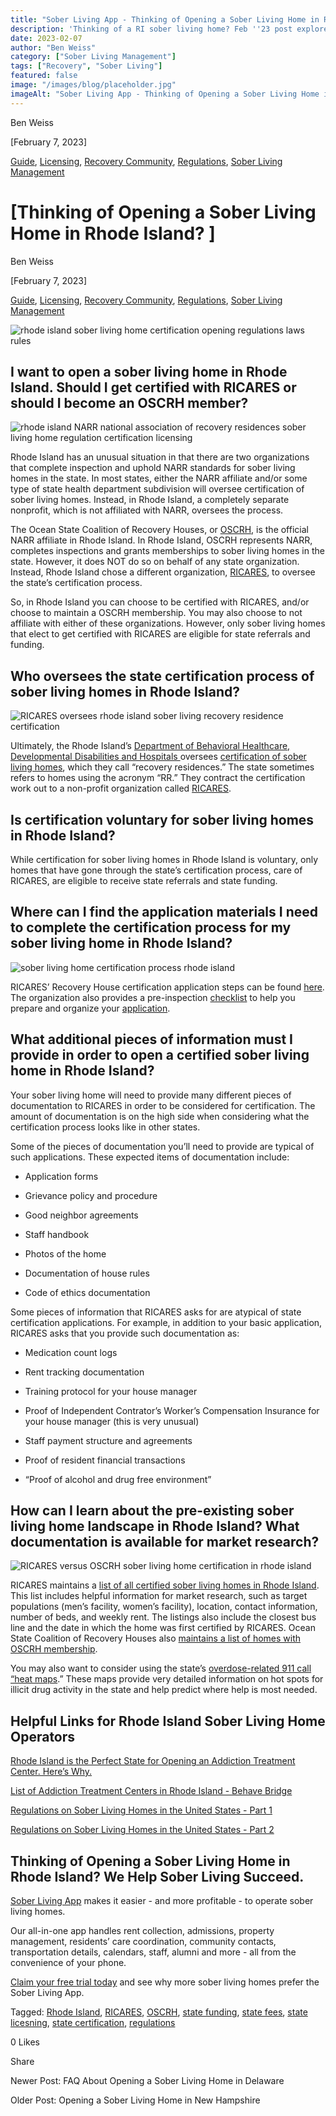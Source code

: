 ```yaml
---
title: "Sober Living App - Thinking of Opening a Sober Living Home in Rhode Island?"
description: 'Thinking of a RI sober living home? Feb ''23 post explores demand, regulations, required certification (for funding/referrals) & startup tips.'
date: 2023-02-07
author: "Ben Weiss"
category: ["Sober Living Management"]
tags: ["Recovery", "Sober Living"]
featured: false
image: "/images/blog/placeholder.jpg"
imageAlt: "Sober Living App - Thinking of Opening a Sober Living Home in Rhode Island?"
---
```


Ben Weiss

[February 7, 2023]

[Guide](/sober-living-app-blog/category/Guide), [Licensing](/sober-living-app-blog/category/Licensing), [Recovery Community](/sober-living-app-blog/category/Recovery+Community), [Regulations](/sober-living-app-blog/category/Regulations), [Sober Living Management](/sober-living-app-blog/category/Sober+Living+Management)

#  [Thinking of Opening a Sober Living Home in Rhode Island? ]

Ben Weiss

[February 7, 2023]

[Guide](/sober-living-app-blog/category/Guide), [Licensing](/sober-living-app-blog/category/Licensing), [Recovery Community](/sober-living-app-blog/category/Recovery+Community), [Regulations](/sober-living-app-blog/category/Regulations), [Sober Living Management](/sober-living-app-blog/category/Sober+Living+Management)

![rhode island sober living home certification opening regulations laws rules](/images/blog/thinking-of-opening-a-sober-living-home-in-rhode-islandnbsp/Screen_Shot_2023-02-01_at_9.44.22_AM.png)

## I want to open a sober living home in Rhode Island. Should I get certified with RICARES or should I become an OSCRH member?

![rhode island NARR national association of recovery residences sober living home regulation certification licensing](/images/blog/thinking-of-opening-a-sober-living-home-in-rhode-islandnbsp/Screen_Shot_2023-02-01_at_9.35.48_AM.png)

Rhode Island has an unusual situation in that there are two organizations that complete inspection and uphold NARR standards for sober living homes in the state. In most states, either the NARR affiliate and/or some type of state health department subdivision will oversee certification of sober living homes. Instead, in Rhode Island, a completely separate nonprofit, which is not affiliated with NARR, oversees the process. 

The Ocean State Coalition of Recovery Houses, or [OSCRH](https://www.recoveryhousingri.com/), is the official NARR affiliate in Rhode Island. In Rhode Island, OSCRH represents NARR, completes inspections and grants memberships to sober living homes in the state. However, it does NOT do so on behalf of any state organization. Instead, Rhode Island chose a different organization, [RICARES](https://ricares.org/), to oversee the state’s certification process.

So, in Rhode Island you can choose to be certified with RICARES, and/or choose to maintain a OSCRH membership. You may also choose to not affiliate with either of these organizations. However, only sober living homes that elect to get certified with RICARES are eligible for state referrals and funding. 

## Who oversees the state certification process of sober living homes in Rhode Island? 

![RICARES oversees rhode island sober living recovery residence certification](/images/blog/thinking-of-opening-a-sober-living-home-in-rhode-islandnbsp/Screen_Shot_2023-02-01_at_9.19.02_AM.png)

Ultimately, the Rhode Island’s [Department of Behavioral Healthcare, Developmental Disabilities and Hospitals ](https://bhddh.ri.gov/)oversees [certification of sober living homes](https://bhddh.ri.gov/substance-useaddiction/recovery-services/recovery-housing-information), which they call “recovery residences.” The state sometimes refers to homes using the acronym “RR.” They contract the certification work out to a non-profit organization called [RICARES](https://ricares.org/). 

## Is certification voluntary for sober living homes in Rhode Island?

While certification for sober living homes in Rhode Island is voluntary, only homes that have gone through the state’s certification process, care of RICARES, are eligible to receive state referrals and state funding. 

## Where can I find the application materials I need to complete the certification process for my sober living home in Rhode Island?

![sober living home certification process rhode island](/images/blog/thinking-of-opening-a-sober-living-home-in-rhode-islandnbsp/Screen_Shot_2023-02-01_at_9.12.48_AM.png)

RICARES’ Recovery House certification application steps can be found [here](https://ricares.org/recovery-housing-certification/). The organization also provides a pre-inspection [checklist](https://docs.google.com/document/d/1vITNUIt90pIH_j4Fd97WlMwl2Wu-GUeg9YSHj5YWHiA/edit?usp=sharing) to help you prepare and organize your [application](https://docs.google.com/forms/d/e/1FAIpQLSdeepJQZbjNQVwKSeMltTRQkyX1u96mvnS1mYK7UMbPIxtF9w/viewform?usp=sf_link).  

## What additional pieces of information must I provide in order to open a certified sober living home in Rhode Island?

Your sober living home will need to provide many different pieces of documentation to RICARES in order to be considered for certification. The amount of documentation is on the high side when considering what the certification process looks like in other states. 

Some of the pieces of documentation you’ll need to provide are typical of such applications. These expected items of documentation include: 

  * Application forms

  * Grievance policy and procedure 

  * Good neighbor agreements 

  * Staff handbook 

  * Photos of the home 

  * Documentation of house rules 

  * Code of ethics documentation

Some pieces of information that RICARES asks for are atypical of state certification applications. For example, in addition to your basic application, RICARES asks that you provide such documentation as: 

  * Medication count logs 

  * Rent tracking documentation 

  * Training protocol for your house manager 

  * Proof of Independent Contrator’s Worker’s Compensation Insurance for your house manager (this is very unusual) 

  * Staff payment structure and agreements 

  * Proof of resident financial transactions 

  * “Proof of alcohol and drug free environment” 

## How can I learn about the pre-existing sober living home landscape in Rhode Island? What documentation is available for market research?

![RICARES versus OSCRH sober living home certification in rhode island](/images/blog/thinking-of-opening-a-sober-living-home-in-rhode-islandnbsp/Screen_Shot_2023-02-01_at_9.24.23_AM.png)

RICARES maintains a [list of all certified sober living homes in Rhode Island](https://bhddh.ri.gov/sites/g/files/xkgbur411/files/2021-03/Recovery-Housing-Public-List-2020.docx.pdf). This list includes helpful information for market research, such as target populations (men’s facility, women’s facility), location, contact information, number of beds, and weekly rent. The listings also include the closest bus line and the date in which the home was first certified by RICARES. Ocean State Coalition of Recovery Houses also [maintains a list of homes with OSCRH membership](https://www.recoveryhousingri.com/find-a-recovery-house). 

You may also want to consider using the state’s [overdose-related 911 call “heat maps](https://ridoh-overdose-surveillance-rihealth.hub.arcgis.com/documents/f8fca8da463e4f8aa9cf2ddbb634c4a4/explore).” These maps provide very detailed information on hot spots for illicit drug activity in the state and help predict where help is most needed.

## Helpful Links for Rhode Island Sober Living Home Operators 

[Rhode Island is the Perfect State for Opening an Addiction Treatment Center. Here’s Why.](https://behavehealth.com/blog/2022/7/28/rhode-island-is-the-perfect-state-for-opening-an-addiction-treatment-center-heres-whynbsp)

[List of Addiction Treatment Centers in Rhode Island - Behave Bridge ](https://bridge.behavehealth.com/rehabs/rhode-island)

[Regulations on Sober Living Homes in the United States - Part 1 ](../../../2021/8/3/understanding-national-regulations-on-sober-living-homes-in-the-united-states-part-1.html)

[Regulations on Sober Living Homes in the United States - Part 2](../../../2021/8/17/understanding-national-regulations-on-sober-living-homes-in-the-united-states-part-2.html)

## Thinking of Opening a Sober Living Home in Rhode Island? We Help Sober Living Succeed. 

[Sober Living App](/) makes it easier - and more profitable - to operate sober living homes. 

Our all-in-one app handles rent collection, admissions, property management, residents’ care coordination, community contacts, transportation details, calendars, staff, alumni and more - all from the convenience of your phone.  

[Claim your free trial today](https://behavehealth.com/get-started) and see why more sober living homes prefer the Sober Living App.

Tagged: [Rhode Island](/sober-living-app-blog/tag/Rhode+Island), [RICARES](https://soberlivingapp.com/sober-living-app-blog/tag/RICARES), [OSCRH](https://soberlivingapp.com/sober-living-app-blog/tag/OSCRH), [state funding](/sober-living-app-blog/tag/state+funding), [state fees](/sober-living-app-blog/tag/state+fees), [state licesning](/sober-living-app-blog/tag/state+licesning), [state certification](/sober-living-app-blog/tag/state+certification), [regulations](/sober-living-app-blog/tag/regulations)

0 Likes

Share

Newer Post: FAQ About Opening a Sober Living Home in Delaware

Older Post: Opening a Sober Living Home in New Hampshire